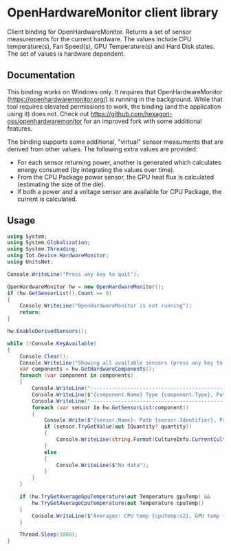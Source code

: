 # OpenHardwareMonitor client library

Client binding for OpenHardwareMonitor. Returns a set of sensor measurements for the current hardware. The values include CPU temperature(s), Fan Speed(s), GPU Temperature(s) and Hard Disk states. The set of values is hardware dependent.

## Documentation

This binding works on Windows only. It requires that OpenHardwareMonitor (https://openhardwaremonitor.org/) is running in the background. While that tool requires elevated permissions to work, the binding (and the application using it) does not. Check out https://github.com/hexagon-oss/openhardwaremonitor for an improved fork with some additional features.

The binding supports some additional, "virtual" sensor measuments that are derived from other values. The following extra values are provided:

- For each sensor returning power, another is generated which calculates energy consumed (by integrating the values over time).
- From the CPU Package power sensor, the CPU heat flux is calculated (estimating the size of the die).
- If both a power and a voltage sensor are available for CPU Package, the current is calculated.

## Usage

```csharp
using System;
using System.Globalization;
using System.Threading;
using Iot.Device.HardwareMonitor;
using UnitsNet;

Console.WriteLine("Press any key to quit");

OpenHardwareMonitor hw = new OpenHardwareMonitor();
if (hw.GetSensorList().Count == 0)
{
    Console.WriteLine("OpenHardwareMonitor is not running");
    return;
}

hw.EnableDerivedSensors();

while (!Console.KeyAvailable)
{
    Console.Clear();
    Console.WriteLine("Showing all available sensors (press any key to quit)");
    var components = hw.GetHardwareComponents();
    foreach (var component in components)
    {
        Console.WriteLine("--------------------------------------------------------------------");
        Console.WriteLine($"{component.Name} Type {component.Type}, Path {component.Identifier}");
        Console.WriteLine("--------------------------------------------------------------------");
        foreach (var sensor in hw.GetSensorList(component))
        {
            Console.Write($"{sensor.Name}: Path {sensor.Identifier}, Parent {sensor.Parent} ");
            if (sensor.TryGetValue(out IQuantity? quantity))
            {
                Console.WriteLine(string.Format(CultureInfo.CurrentCulture, "{0}: {1:g}", quantity!.Type, quantity));
            }
            else
            {
                Console.WriteLine($"No data");
            }
        }
    }

    if (hw.TryGetAverageGpuTemperature(out Temperature gpuTemp) &&
        hw.TryGetAverageCpuTemperature(out Temperature cpuTemp))
    {
        Console.WriteLine($"Averages: CPU temp {cpuTemp:s2}, GPU temp {gpuTemp:s2}, CPU Load {hw.GetCpuLoad()}");
    }

    Thread.Sleep(1000);
}
```
